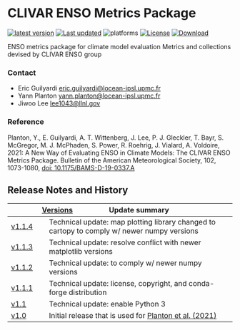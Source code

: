 # CLIVAR ENSO Metrics Package

<!-- badges: start -->
[![latest version](https://img.shields.io/conda/vn/conda-forge/enso_metrics.svg?kill_cache=1)](https://anaconda.org/conda-forge/enso_metrics/)
[![Last updated](https://anaconda.org/conda-forge/enso_metrics/badges/latest_release_date.svg?kill_cache=1)](https://anaconda.org/conda-forge/enso_metrics/files)
![platforms](https://img.shields.io/badge/platforms-linux%20|%20osx-lightgrey.svg)
[![License](https://anaconda.org/conda-forge/enso_metrics/badges/license.svg)](https://github.com/CLIVAR-PRP/ENSO_metrics/blob/master/LICENSE)
[![Download](https://anaconda.org/conda-forge/enso_metrics/badges/downloads.svg?kill_cache=1)](https://anaconda.org/conda-forge/enso_metrics/)

ENSO metrics package for climate model evaluation
Metrics and collections devised by CLIVAR ENSO group

### Contact

* Eric Guilyardi <eric.guilyardi@locean-ipsl.upmc.fr>
* Yann Planton <yann.planton@locean-ipsl.upmc.fr>
* Jiwoo Lee <lee1043@llnl.gov>

### Reference

Planton, Y., E. Guilyardi, A. T. Wittenberg, J. Lee, P. J. Gleckler, T. Bayr, S. McGregor, M. J. McPhaden, S. Power, R. Roehrig,  J. Vialard, A. Voldoire, 2021: A New Way of Evaluating ENSO in Climate Models: The CLIVAR ENSO Metrics Package. Bulletin of the American Meteorological Society, 102, 1073-1080, [doi: 10.1175/BAMS-D-19-0337.A](https://doi.org/10.1175/BAMS-D-19-0337.A)


## Release Notes and History

| <div style="width:300%">[Versions]</div> | Update summary   |
| ------------| ------------------------------------- |
| [v1.1.4]    | Technical update: map plotting library changed to cartopy to comply w/ newer numpy versions
| [v1.1.3]    | Technical update: resolve conflict with newer matplotlib versions
| [v1.1.2]    | Technical update: to comply w/ newer numpy versions
| [v1.1.1]    | Technical update: license, copyright, and conda-forge distribution
| [v1.1]      | Technical update: enable Python 3
| [v1.0]      | Initial release that is used for [Planton et al. (2021)]


[Versions]: https://github.com/PCMDI/pcmdi_metrics/releases
[v1.1.4]: https://github.com/CLIVAR-PRP/ENSO_metrics/releases/tag/v1.1.4
[v1.1.3]: https://github.com/CLIVAR-PRP/ENSO_metrics/releases/tag/v1.1.3
[v1.1.2]: https://github.com/CLIVAR-PRP/ENSO_metrics/releases/tag/v1.1.2
[v1.1.1]: https://github.com/CLIVAR-PRP/ENSO_metrics/releases/tag/v1.1.1
[v1.1]: https://github.com/CLIVAR-PRP/ENSO_metrics/releases/tag/v1.1
[v1.0]: https://github.com/CLIVAR-PRP/ENSO_metrics/releases/tag/v1.0

[Planton et al. (2021)]: https://doi.org/10.1175/BAMS-D-19-0337.A